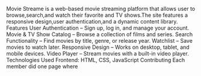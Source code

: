 Movie Streame is a web-based movie streaming platform that allows user to browse,search,and watch their favorite and TV shows.The site features a responsive design,user authentication,and a dynamic content library.
Features
 User Authentication – Sign up, log in, and manage your account.
 Movie & TV Show Catalog – Browse a collection of films and series.
 Search Functionality – Find movies by title, genre, or release year.
 Watchlist – Save movies to watch later.
 Responsive Design – Works on desktop, tablet, and mobile devices.
 Video Player – Stream movies with a built-in video player.
 Technologies Used
Frontend: HTML, CSS, JavaScript
Contributing
Each member did one page where 
